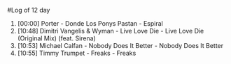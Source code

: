 #Log of 12 day

1. [00:00] Porter - Donde Los Ponys Pastan - Espiral
1. [10:48] Dimitri Vangelis & Wyman - Live Love Die - Live Love Die (Original Mix) (feat. Sirena)
1. [10:53] Michael Calfan - Nobody Does It Better - Nobody Does It Better
1. [10:55] Timmy Trumpet - Freaks - Freaks
